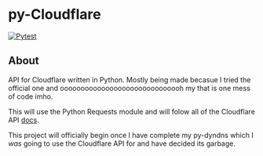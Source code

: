 # py-Cloudflare

[![Pytest](https://github.com/Scotten-Labs/python-template/actions/workflows/pytest.yml/badge.svg)](https://github.com/Scotten-Labs/python-template/actions/workflows/pytest.yml)

## About

API for Cloudflare written in Python. Mostly being made becasue I tried the official one and oooooooooooooooooooooooooooooh my that is one mess of code imho. 

This will use the Python Requests module and will folow all of the Cloudflare API [docs](https://api.cloudflare.com/). 

This project will officially begin once I have complete my py-dyndns which I *was* going to use the Cloudflare API for and have decided its garbage.
